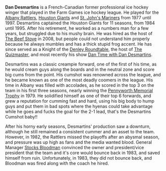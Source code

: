 **Dan Desmartins** is a French-Canadian former professional ice hockey winger that played in the Farm Games ice hockey league. He played for the [Albany Rattlers](albany_rattlers), [Houston Giants](#a) and [St. John's Mariners](st__john_s_mariners) from 1977 until 1997. Desmartins captained the Houston Giants for 11 seasons, from 1984 until 1995. After his retirement, he worked as a numbers man for a few years, but struggled due to his mushy brain. He was hired as the host of [The Beef Stove](the_beef_stove) in 2008, but people could not understand him properly because he always mumbles and has a thick stupid frog accent. He has since served as a Knight of the [Denley Roundtable](#a), the host of [The Quizmaster](#a), and most recently his show [Dan Time with Dan Desmartins](#a).

Desmartins was a classic creampie forward, one of the first of his time, as he would cream guys along the boards and in the neutral zone and score big cums from the point. His cumshot was renowned across the league, and he became known as one of the most deadly coomers in the league. His time in Albany was filled with accolades, as he scored in the top 3 on the team in his first three seasons, nearly winning the [Pennyworth Memorial Trophy](pennyworth_memorial_trophy) in 1979. He solidified himself as one of their top 6 forwards, and grew a reputation for cumming fast and hard, using his big body to hump guys and put them in bad spots where the hyenas could take advantage while he goes and fucks the goal for the 2-1 lead, that's the Desmartins Cumshot baby!! 

After his horny early seasons, Desmartins' production saw a downturn, although he still remained a consistent cummer and an asset to the team. However, in 1982, the Rattlers missed the playoffs after an abysmal season, and pressure was up high as fans and the media wanted blood. General Manager [Stocks Bloodman](#a) convinced the owner and president/vice president that the team and it's core would bounce back in 1983, and saved himself from ruin. Unfortunately, in 1983, they did not bounce back, and Bloodman was fired along with the coach he hired.

<br />